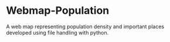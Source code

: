 # Webmap-Population
A web map representing population density and important places developed using file handling with python.
